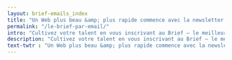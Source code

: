 ```yaml
---
layout: brief-emails_index
title: "Un Web plus beau &amp; plus rapide commence avec la newsletter du MDW"
permalink: "/le-brief-par-email/"
intro: "Cultivez votre talent en vous inscrivant au Brief – le meilleur des interfaces, chaque semaine par email. Ne manquez rien des derniers conseils, outils, inspirations &amp; ressources créés par des designers et développeurs comme vous."
description: "Cultivez votre talent en vous inscrivant au Brief – le meilleur des interfaces, chaque semaine par email"
text-twtr : "Un Web plus beau &amp; plus rapide commence avec la newsletter du @MagDuWebdesign"
---
```

